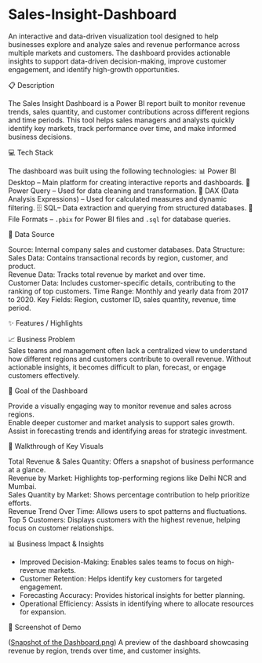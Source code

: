 # Sales-Insight-Dashboard
An interactive and data-driven visualization tool designed to help businesses explore and analyze sales and revenue performance across multiple markets and customers. The dashboard provides actionable insights to support data-driven decision-making, improve customer engagement, and identify high-growth opportunities.

📋 Description

The Sales Insight Dashboard is a Power BI report built to monitor revenue trends, sales quantity, and customer contributions across different regions and time periods. This tool helps sales managers and analysts quickly identify key markets, track performance over time, and make informed business decisions.

💻 Tech Stack

The dashboard was built using the following technologies:
📊 Power BI Desktop – Main platform for creating interactive reports and dashboards.
📂 Power Query – Used for data cleaning and transformation.
🧠 DAX (Data Analysis Expressions) – Used for calculated measures and dynamic filtering.
🗄 SQL– Data extraction and querying from structured databases.
📁 File Formats – `.pbix` for Power BI files and `.sql` for database queries.

📂 Data Source

Source: Internal company sales and customer databases.
Data Structure:  
Sales Data: Contains transactional records by region, customer, and product.  
Revenue Data: Tracks total revenue by market and over time.  
Customer Data: Includes customer-specific details, contributing to the ranking of top customers.
Time Range: Monthly and yearly data from 2017 to 2020.
Key Fields: Region, customer ID, sales quantity, revenue, time period.

✨ Features / Highlights

📈 Business Problem  
Sales teams and management often lack a centralized view to understand how different regions and customers contribute to overall revenue. Without actionable insights, it becomes difficult to plan, forecast, or engage customers effectively.
 
 🎯 Goal of the Dashboard  

Provide a visually engaging way to monitor revenue and sales across regions.  
Enable deeper customer and market analysis to support sales growth.  
Assist in forecasting trends and identifying areas for strategic investment.

🔑 Walkthrough of Key Visuals  

Total Revenue & Sales Quantity: Offers a snapshot of business performance at a glance.  
Revenue by Market: Highlights top-performing regions like Delhi NCR and Mumbai.  
Sales Quantity by Market: Shows percentage contribution to help prioritize efforts.  
Revenue Trend Over Time: Allows users to spot patterns and fluctuations.  
Top 5 Customers: Displays customers with the highest revenue, helping focus on customer relationships.

📊 Business Impact & Insights  
- Improved Decision-Making: Enables sales teams to focus on high-revenue markets.  
- Customer Retention: Helps identify key customers for targeted engagement.  
- Forecasting Accuracy: Provides historical insights for better planning.  
- Operational Efficiency: Assists in identifying where to allocate resources for expansion.

📸 Screenshot of Demo

([Snapshot of the Dashboard.png](https://github.com/Kashish2002-coder/Sales-Insight-Dashboard/blob/main/Snapshot%20of%20the%20Dashboard.png))
A preview of the dashboard showcasing revenue by region, trends over time, and customer insights.
